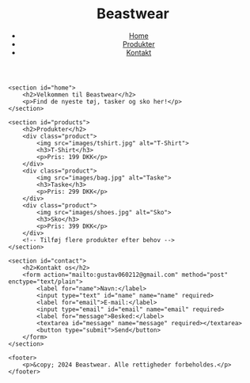 <!DOCTYPE html>
<html lang="da">
<head>
    <meta charset="UTF-8">
    <meta name="viewport" content="width=device-width, initial-scale=1.0">
    <title>Beastwear</title>
    <link rel="stylesheet" href="styles.css">
</head>
<body>
    <header>
        <h1>Beastwear</h1>
        <nav>
            <ul>
                <li><a href="#home">Home</a></li>
                <li><a href="#products">Produkter</a></li>
                <li><a href="#contact">Kontakt</a></li>
            </ul>
        </nav>
    </header>

    <section id="home">
        <h2>Velkommen til Beastwear</h2>
        <p>Find de nyeste tøj, tasker og sko her!</p>
    </section>

    <section id="products">
        <h2>Produkter</h2>
        <div class="product">
            <img src="images/tshirt.jpg" alt="T-Shirt">
            <h3>T-Shirt</h3>
            <p>Pris: 199 DKK</p>
        </div>
        <div class="product">
            <img src="images/bag.jpg" alt="Taske">
            <h3>Taske</h3>
            <p>Pris: 299 DKK</p>
        </div>
        <div class="product">
            <img src="images/shoes.jpg" alt="Sko">
            <h3>Sko</h3>
            <p>Pris: 399 DKK</p>
        </div>
        <!-- Tilføj flere produkter efter behov -->
    </section>

    <section id="contact">
        <h2>Kontakt os</h2>
        <form action="mailto:gustav060212@gmail.com" method="post" enctype="text/plain">
            <label for="name">Navn:</label>
            <input type="text" id="name" name="name" required>
            <label for="email">E-mail:</label>
            <input type="email" id="email" name="email" required>
            <label for="message">Besked:</label>
            <textarea id="message" name="message" required></textarea>
            <button type="submit">Send</button>
        </form>
    </section>

    <footer>
        <p>&copy; 2024 Beastwear. Alle rettigheder forbeholdes.</p>
    </footer>
</body>
</html>
